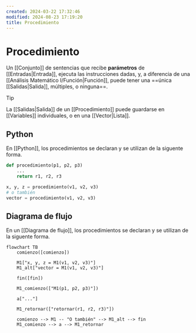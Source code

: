 ```yaml
---
created: 2024-03-22 17:32:46
modified: 2024-08-23 17:19:20
title: Procedimiento
---
```


# Procedimiento

Un [[Conjunto]] de sentencias que recibe **parámetros** de [[Entradas|Entrada]], ejecuta las instrucciones dadas, y, a diferencia de una [[Análisis Matemático I/Función|Función]], puede tener una ==única [[Salidas|Salida]], múltiples, o ninguna==.

> [!tip]
> La [[Salidas|Salida]] de un [[Procedimiento]] puede guardarse en [[Variables]] individuales, o en una [[Vector|Lista]].

## Python

En [[Python]], los procedimientos se declaran y se utilizan de la siguente forma.

```python
def procedimiento(p1, p2, p3)
    ...
    return r1, r2, r3

x, y, z = procedimiento(v1, v2, v3)
# o también
vector = procedimiento(v1, v2, v3)
```

## Diagrama de flujo

En un [[Diagrama de flujo]], los procedimientos se declaran y se utilizan de la siguente forma.

```mermaid
flowchart TB
    comienzo([comienzo])
        
    M1["x, y, z = M1(v1, v2, v3)"]
    M1_alt["vector = M1(v1, v2, v3)"]
    
	fin([fin])
    
	M1_comienzo(["M1(p1, p2, p3)"])
    
    a["..."]
    
	M1_retornar(["retornar(r1, r2, r3)"])
    
	comienzo --> M1 -- "O también" --> M1_alt --> fin
	M1_comienzo --> a --> M1_retornar
```
